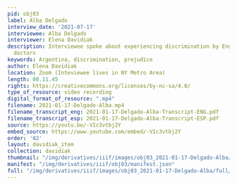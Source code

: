 ```yaml
---
pid: obj03
label: Alba Delgado
interview_date: '2021-07-17'
interviewee: Alba Delgado
interviewer: Elena Davidiak
description: Interviewee spoke about experiencing discrimination by English-speaking
  doctors
keywords: Argentina, discrimination, prejudice
author: Elena Davidiak
location: Zoom (Inteviewee lives in NY Metro Area)
length: 00.11.45
rights: https://creativecommons.org/licenses/by-nc-sa/4.0/
type_of_resource: video recording
digital_format_of_resource: ".mp4"
filename: 2021-01-17-Delgado-Alba.mp4
filename_transcript_eng: 2021-01-17-Delgado-Alba-Transcript-ENG.pdf
filename_transcript_esp: 2021-01-17-Delgado-Alba-Transcript-ESP.pdf
source: https://youtu.be/-VIc3vtbj2Y
embed_source: https://www.youtube.com/embed/-VIc3vtbj2Y
order: '02'
layout: davidiak_item
collection: davidiak
thumbnail: "/img/derivatives/iiif/images/obj03_2021-01-17-Delgado-Alba/full/250,/0/default.jpg"
manifest: "/img/derivatives/iiif/obj03/manifest.json"
full: "/img/derivatives/iiif/images/obj03_2021-01-17-Delgado-Alba/full/1140,/0/default.jpg"
---
```

